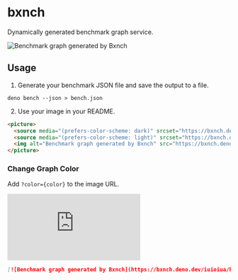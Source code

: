 # bxnch

Dynamically generated benchmark graph service.

<picture>
  <source media="(prefers-color-scheme: dark)" srcset="https://bxnch.deno.dev/iuioiua/bxnch/main/bench.json?dark">
  <source media="(prefers-color-scheme: light)" srcset="https://bxnch.deno.dev/iuioiua/bxnch/main/bench.json">
  <img alt="Benchmark graph generated by Bxnch" src="https://bxnch.deno.dev/iuioiua/bxnch/main/bench.json">
</picture>

## Usage

1. Generate your benchmark JSON file and save the output to a file.

```
deno bench --json > bench.json
```

2. Use your image in your README.

```md
<picture>
  <source media="(prefers-color-scheme: dark)" srcset="https://bxnch.deno.dev/iuioiua/bxnch/main/bench.json?dark">
  <source media="(prefers-color-scheme: light)" srcset="https://bxnch.deno.dev/iuioiua/bxnch/main/bench.json">
  <img alt="Benchmark graph generated by Bxnch" src="https://bxnch.deno.dev/iuioiua/bxnch/main/bench.json">
</picture>
```

### Change Graph Color

Add `?color={color}` to the image URL.

[![Benchmark graph generated by Bxnch](https://bxnch.deno.dev/iuioiua/bxnch/main/bench.json?color=red)](https://github.com/iuioiua/bxnch)

```md
[![Benchmark graph generated by Bxnch](https://bxnch.deno.dev/iuioiua/bxnch/main/bench.json?color=red)](https://github.com/iuioiua/bxnch)
```
